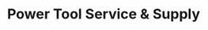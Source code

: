 ---
title: "Power Tool Service & Supply"
url: /houston/power-tool-service-and-supply/
shop: hardware
---